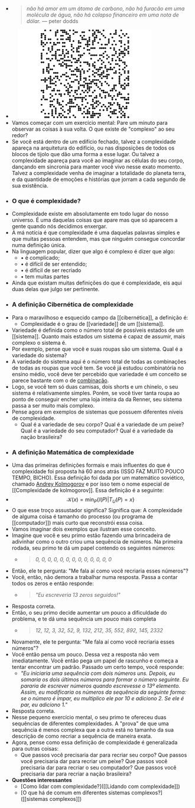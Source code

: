 ---
---

- > *não há amor em um átomo de carbono, não há furacão em uma molécula de água, não há colapso financeiro em uma nota de dólar.* — peter dodds
- ㅤ ![conways-svg.gif](../assets/conways-svg_1672152273271_0.gif) ㅤㅤ
- Vamos começar com um exercício mental: Pare um minuto para observar as coisas à sua volta. O que existe de "complexo" ao seu redor?
- Se você está dentro de um edifício fechado, talvez a complexidade apareça na arquitetura do edifício, ou nas disposições de todos os blocos de tijolo que dão uma forma a esse lugar. Ou talvez a complexidade apareça para você ao imaginar as células do seu corpo, dançando em sincronia para manter você vivo nesse exato momento. Talvez a complexidade venha de imaginar a totalidade do planeta terra, e da quantidade de emoções e histórias que jorram a cada segundo de sua existência.
- ### **O que é complexidade?**
- Complexidade existe em absolutamente em todo lugar do nosso universo. É uma daquelas coisas que apare mas que só aparecem a gente quando nós decidimos enxergar.
- A má notícia é que complexidade é uma daquelas palavras simples e que muitas pessoas entendem, mas que ninguém consegue concordar numa definição única.
- Na linguagem popular, dizer que algo é complexo é dizer que algo:
	- • é complicado;
	- • é difícil de ser entendido;
	- • é díficil de ser recriado
	- • tem muitas partes
- Ainda que existam muitas definições do que é complexidade, eis aqui duas delas que julgo ser pertinente.
- ### **A definição Cibernética de complexidade**
- Para o maravilhoso e esquecido campo da [[cibernética]], a definição é:
	- Complexidade é o grau de [[variedade]] de um [[sistema]].
- Variedade é definida como o número total de possíveis estados de um [[sistema]]. Quanto mais estados um sistema é capaz de assumir, mais complexo o sistema é.
- Por exemplo, pense que você e suas roupas são um sistema. Qual é a variedade do sistema?
- A variedade do sistema aqui é o número total de todas as combinações de todas as roupas que você tem. Se você já estudou combinatória no ensino médio, você deve ter percebido que variedade é um conceito se parece bastante com o de [combinação](https://pt.wikipedia.org/wiki/Combina%C3%A7%C3%A3o).
- Logo, se você tem só duas camisas, dois shorts e um chinelo, o seu sistema é relativamente simples. Porém, se você tiver tanta roupa ao ponto de conseguir encher uma loja inteira da da Renner, seu sistema passa a ser muito mais complexo.
- Pense agora em exemplos de sistemas que possuem diferentes níveis de complexidade.
	- Qual é a variedade de seu corpo?
	  Qual é a variedade de um peixe?
	  Qual é a variedade do seu computador?
	  Qual é a variedade da nação brasileira?
- ### **A definição Matemática de complexidade**
- Uma das primeiras definições formais e mais influentes do que é complexidade foi proposta há 60 anos atrás (ISSO FAZ MUITO POUCO TEMPO, BICHO). Essa definição foi dada por um matemático soviético, chamado [Andrey Kolmogorov](https://en.wikipedia.org/wiki/Andrey_Kolmogorov) e por isso tem o nome especial de [[Complexidade de kolmogorov]]. Essa definição é a seguinte:
- $$\mathcal{K}(x) = \min_{P}\{l(P)|T_U(P) = x\}$$
- O que esse troço assustador significa? Significa que: A complexidade de alguma coisa é tamanho do processo (ou programa de [[computador]]) mais curto que reconstrói essa coisa.
- Vamos imaginar dois exemplos que ilustram esse conceito.
- Imagine que você e seu primo estão fazendo uma brincadeira de adivinhar como o outro criou uma sequência de números. Na primeira rodada, seu primo te dá um papel contendo os seguintes números:
	- > *0, 0, 0, 0, 0, 0, 0, 0, 0, 0, 0, 0, 0*
- Então, ele te pergunta: "Me fala aí como você recriaria esses números"?
- Você, então, não demora a trabalhar numa resposta. Passa a contar todos os zeros e então responde:
	- >*"Eu escreveria 13 zeros seguidos!"*
- Resposta correta.
- Então, o seu primo decide aumentar um pouco a dificuldade do problema, e te dá uma sequência um pouco mais completa
	- > *12, 12, 3, 32, 52, 9, 132, 212, 35, 552, 892, 145, 2332*
- Novamente, ele te pergunta: "Me fala aí como você recriaria esses números"?
- Você então pensa um pouco. Dessa vez a resposta não vem imediatamente. Você então pega um papel de rascunho e começa a tentar encontrar um padrão. Passado um certo tempo, você responde:
	- *"Eu iniciaria uma sequência com dois números uns. Depois, eu somaria os dois últimos números para formar o número seguinte. Eu pararia de escrever números quando escrevesse o 13º elemento. Assim, eu modificaria os números da sequência da seguinte forma: se o número é impar, eu multiplico ele por 10 e adiciono 2. Se ele é par, eu adiciono 1."*
- Resposta correta.
- Nesse pequeno exercício mental, o seu primo te ofereceu duas sequências de diferentes complexidades. A "prova" de que uma sequência é menos complexa que a outra está no tamanho da sua descrição de como recriar a sequência de maneira exata.
- Agora, pense como essa definição de complexidade é generalizada para outras coisas:
	- Que passos você precisaria dar para recriar seu corpo?
	  Que passos você precisaria dar para recriar um peixe?
	  Que passos você precisaria dar para recriar o seu computador?
	  Que passos você precisaria dar para recriar a nação brasileira?
- **Questões interessantes**
	- [Como lidar com complexidade?]([[Lidando com complexidade]])
	- [O que há de comum em diferentes sistemas complexos?]([[sistemas complexos]])